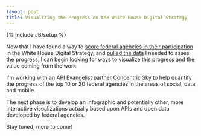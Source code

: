 ```yaml
---
layout: post
title: Visualizing the Progress on the White House Digital Strategy
---
```


{% include JB/setup %}

<p>Now that I have found a way to <a href="/2013/01/18/developing-a-scorecard-rooted-in-core-of-the-digital-strategy/">score federal agencies in their participation</a> in the White House Digital Strategy, and <a href="/2013/01/19/pulling-the-data-needed-to-assess-progress-on-the-digital-strategy/">pulled the data</a> I needed to asses the progress, I can begin looking for ways to visualize this progress and the value coming from the work.</p>
<p>I'm working with an <a href="http://apievangelist.com">API Evangelist</a> partner <a href="http://concentricsky.com">Concentric Sky</a> to help quantify the progress of the top 10 or 20 federal agencies in the areas of social, data and mobile.</p>
<p>The next phase is to develop an infographic and potentially other, more interactive visualizations actually based upon APIs and open data developed by federal agencies.</p>
<p>Stay tuned, more to come!</p>